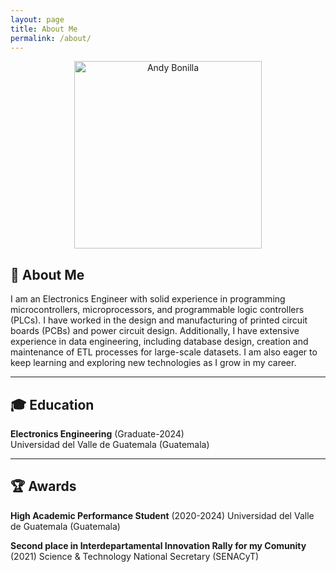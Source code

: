 ```yaml
---
layout: page
title: About Me
permalink: /about/
---
```


<p align="center">
  <img src="https://github.com/user-attachments/assets/7c096a1f-4e02-46a7-9799-9365143bfbe4" alt="Andy Bonilla" width="300" />
</p>

## 👤 About Me

I am an Electronics Engineer with solid experience in programming microcontrollers, microprocessors, and programmable logic controllers (PLCs). I have worked in the design and manufacturing of printed circuit boards (PCBs) and power circuit design. Additionally, I have extensive experience in data engineering, including database design, creation and maintenance of ETL processes for large-scale datasets. I am also eager to keep learning and exploring new technologies as I grow in my career.

---

## 🎓 Education

**Electronics Engineering** (Graduate-2024)  
Universidad del Valle de Guatemala (Guatemala)

---
## 🏆 Awards 

**High Academic Performance Student** (2020-2024)
Universidad del Valle de Guatemala (Guatemala)

**Second place in Interdepartamental Innovation Rally for my Comunity** (2021)
Science & Technology National Secretary (SENACyT)


